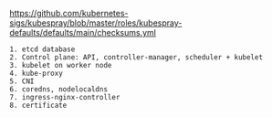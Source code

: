 https://github.com/kubernetes-sigs/kubespray/blob/master/roles/kubespray-defaults/defaults/main/checksums.yml

```
1. etcd database
2. Control plane: API, controller-manager, scheduler + kubelet
3. kubelet on worker node
4. kube-proxy
5. CNI
6. coredns, nodelocaldns
7. ingress-nginx-controller
8. certificate
```

